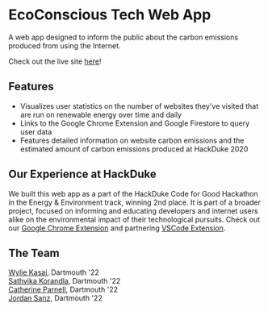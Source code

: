 # EcoConscious Tech Web App
A web app designed to inform the public about the carbon emissions produced from using the Internet. 

Check out the live site [here](http://ecoconscioustech.surge.sh)!

## Features
- Visualizes user statistics on the number of websites they've visited that are run on renewable energy over time and daily
- Links to the Google Chrome Extension and Google Firestore to query user data
- Features detailed information on website carbon emissions and the estimated amount of carbon emissions produced at HackDuke 2020

## Our Experience at HackDuke
We built this web app as a part of the HackDuke Code for Good Hackathon in the Energy & Environment track, winning 2nd place. It is part of a broader project, focused on informing and educating developers and internet users alike on the environmental impact of their technological pursuits. Check out our [Google Chrome Extension](https://github.com/catherinedparnell/ecoconscious-tech-chrome) and partnering [VSCode Extension](https://github.com/catherinedparnell/ecoconscious-tech-vsc).

## The Team
[Wylie Kasai](https://github.com/wyliekasai), Dartmouth '22   
[Sathvika Korandla](https://github.com/sathvi-k), Dartmouth '22  
[Catherine Parnell](https://github.com/catherinedparnell), Dartmouth '22  
[Jordan Sanz](https://github.com/jordantsanz), Dartmouth '22  
